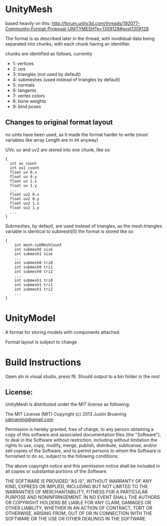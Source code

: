 UnityMesh
=========

based heavily on this: http://forum.unity3d.com/threads/192077-Community-Format-Proposal-UNITYMESH?p=1309128#post1309128

The format is as described later in the thread, with invididual data being separated into chunks, with each chunk having an identifier.

chunks are identified as follows, currently
- 1: vertices
- 2: uvs
- 3: triangles (not used by default)
- 4: submeshes (used instead of triangles by default)
- 5: normals
- 6: tangents
- 7: vertex colors
- 8: bone weights
- 9: bind poses

Changes to original format layout
---
no uints have been used, as it made the format harder to write (most variables like array Length are in int anyway)

UVs: uv and uv2 are stored into one chunk, like so:
```
{
  int uv count
  int uv2 count
  float uv 0.x
  float uv 0.y
  float uv 1.x
  float uv 1.y
  ...
  float uv2 0.x
  float uv2 0.y
  float uv2 1.x
  float uv2 1.y
  ...
}
```
Submeshes, by default, are used instead of triangles, as the mesh.triangles variable is identical to submesh[0]
the format is stored like so
```
{
    int mesh.subMeshCount
    int submesh0 size
    int submesh1 size
    ...
    int submesh0 tri0
    int submesh0 tri1
    int submesh0 tri2
    ...
    int submesh1 tri0
    int submesh1 tri1
    int submesh1 tri2
    ...
}
```

UnityModel
===
A format for storing models with components attached.

Format layout is subject to change


Build Instructions
====
Open sln in visual studio, press f6. Should output to a bin folder in the root

License: 
---
UnityMesh is distributed under the MIT license as following:

The MIT License (MIT) Copyright (c) 2013 Justin Bruening jubruening@gmail.com

Permission is hereby granted, free of charge, to any person obtaining a copy of this software and associated documentation files (the "Software"), to deal in the Software without restriction, including without limitation the rights to use, copy, modify, merge, publish, distribute, sublicense, and/or sell copies of the Software, and to permit persons to whom the Software is furnished to do so, subject to the following conditions:

The above copyright notice and this permission notice shall be included in all copies or substantial portions of the Software.

THE SOFTWARE IS PROVIDED "AS IS", WITHOUT WARRANTY OF ANY KIND, EXPRESS OR IMPLIED, INCLUDING BUT NOT LIMITED TO THE WARRANTIES OF MERCHANTABILITY, FITNESS FOR A PARTICULAR PURPOSE AND NONINFRINGEMENT. IN NO EVENT SHALL THE AUTHORS OR COPYRIGHT HOLDERS BE LIABLE FOR ANY CLAIM, DAMAGES OR OTHER LIABILITY, WHETHER IN AN ACTION OF CONTRACT, TORT OR OTHERWISE, ARISING FROM, OUT OF OR IN CONNECTION WITH THE SOFTWARE OR THE USE OR OTHER DEALINGS IN THE SOFTWARE.

